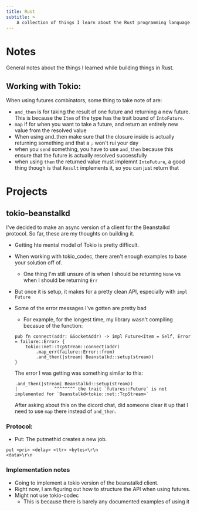 ```yaml
---
title: Rust
subtitle: >
    A collection of things I learn about the Rust programming language.
---
```


# Notes

General notes about the things I learned while building things in Rust.

## Working with Tokio:

When using futures combinators, some thing to take note of are:

* `and_then` is for taking the result of one future and returning a new future.
  This is because the `Item` of the type has the trait bound of `IntoFuture`.
* `map` if for when you want to take a future, and return an entirely new value
  from the resolved value
* When using and_then make sure that the closure inside is actually returning
  something and that a `;` won't rui your day
* when you `send` something, you have to use `and_then` because this ensure
  that the future is actually resolved successfully
* when using `then` the returned value must implemnt `IntoFuture`, a good thing
  though is that `Result` implements it, so you can just return that

# Projects

## tokio-beanstalkd

I've decided to make an async version of a client for the Beanstalkd protocol.
So far, these are my thoughts on building it.

* Getting hte mental model of Tokio is pretty difficult.
* When working with tokio_codec, there aren't enough examples to base your
  solution off of.
    * One thing I'm still unsure of is when I should be returning `None` vs
      when I should be returning `Err`
* But once it is setup, it makes for a pretty clean API, especially with `impl
  Future`
* Some of the error messages I've gotten are pretty bad
    * For example, for the longest time, my library wasn't compiling becasue of
      the function:

    ```
    pub fn connect(addr: &SocketAddr) -> impl Future<Item = Self, Error = failure::Error> {
        tokio::net::TcpStream::connect(addr)
            .map_err(failure::Error::from)
            .and_then(|stream| Beanstalkd::setup(stream))
    }
    ```

    The error I was getting was something similar to this:

    ```
    .and_then(|stream| Beanstalkd::setup(stream))
   |              ^^^^^^^^ the trait `futures::Future` is not implemented for `Beanstalkd<tokio::net::TcpStream>`
    ```

    After asking about this on the dicord chat, did someone clear it up that
    I need to use `map` there instead of `and_then`.

### Protocol:

* Put:
 The putmethid creates a new job.

 ```
 put <pri> <delay> <ttr> <bytes>\r\n
 <data>\r\n
 ```

### Implementation notes
* Going to implement a tokio version of the beanstalkd client.
* Right now, I am figuring out how to structure the API when using futures.
* Might not use tokio-codec
    * This is because there is barely any documented examples of using it

